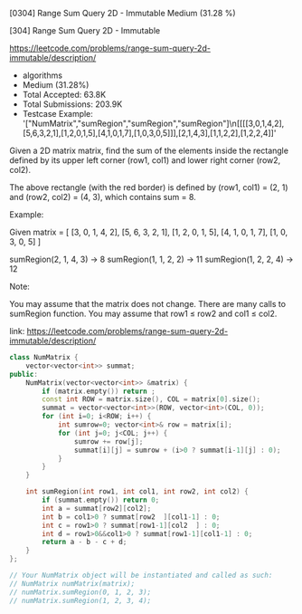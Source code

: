 [0304] Range Sum Query 2D - Immutable                               Medium (31.28 %)

<!--front-->	
[304] Range Sum Query 2D - Immutable  

https://leetcode.com/problems/range-sum-query-2d-immutable/description/

* algorithms
* Medium (31.28%)
* Total Accepted:    63.8K
* Total Submissions: 203.9K
* Testcase Example:  '["NumMatrix","sumRegion","sumRegion","sumRegion"]\n[[[[3,0,1,4,2],[5,6,3,2,1],[1,2,0,1,5],[4,1,0,1,7],[1,0,3,0,5]]],[2,1,4,3],[1,1,2,2],[1,2,2,4]]'

Given a 2D matrix matrix, find the sum of the elements inside the rectangle defined by its upper left corner (row1, col1) and lower right corner (row2, col2).



The above rectangle (with the red border) is defined by (row1, col1) = (2, 1) and (row2, col2) = (4, 3), which contains sum = 8.


Example:

Given matrix = [
  [3, 0, 1, 4, 2],
  [5, 6, 3, 2, 1],
  [1, 2, 0, 1, 5],
  [4, 1, 0, 1, 7],
  [1, 0, 3, 0, 5]
]

sumRegion(2, 1, 4, 3) -> 8
sumRegion(1, 1, 2, 2) -> 11
sumRegion(1, 2, 2, 4) -> 12



Note:

You may assume that the matrix does not change.
There are many calls to sumRegion function.
You may assume that row1 ≤ row2 and col1 ≤ col2.







<!--back-->

link: https://leetcode.com/problems/range-sum-query-2d-immutable/description/

```cpp
class NumMatrix {
    vector<vector<int>> summat;
public:
    NumMatrix(vector<vector<int>> &matrix) {
        if (matrix.empty()) return ;
        const int ROW = matrix.size(), COL = matrix[0].size();
        summat = vector<vector<int>>(ROW, vector<int>(COL, 0));
        for (int i=0; i<ROW; i++) {
            int sumrow=0; vector<int>& row = matrix[i];
            for (int j=0; j<COL; j++) {
                sumrow += row[j];
                summat[i][j] = sumrow + (i>0 ? summat[i-1][j] : 0);
            }
        }
    }

    int sumRegion(int row1, int col1, int row2, int col2) {
        if (summat.empty()) return 0;
        int a = summat[row2][col2];
        int b = col1>0 ? summat[row2  ][col1-1] : 0;
        int c = row1>0 ? summat[row1-1][col2  ] : 0;
        int d = row1>0&&col1>0 ? summat[row1-1][col1-1] : 0;
        return a - b - c + d;
    }
};

// Your NumMatrix object will be instantiated and called as such:
// NumMatrix numMatrix(matrix);
// numMatrix.sumRegion(0, 1, 2, 3);
// numMatrix.sumRegion(1, 2, 3, 4);
```


